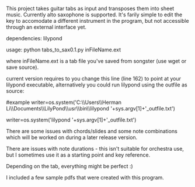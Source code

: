 This project takes guitar tabs as input and transposes them into sheet music.  Currently alto saxophone is supported.  It's farily simple to edit the key to accomodate a different instrument in the program, but not accessible through an external interface yet.

dependencies: lilypond

usage: python tabs_to_sax0.1.py inFileName.ext

where inFileName.ext is a tab file you've saved from songster (use wget or save source).

current version requires to you change this line (line 162) to point at your lilypond executable, alternatively you could run lilypond using the outfile as source:

#example writer=os.system('C:\\\\Users\\\\Herman Li\\\\Documents\\\\LilyPond\\\usr\\\\bin\\\\lilypond '+sys.argv[1]+'_outfile.txt')

writer=os.system('lilypond '+sys.argv[1]+'_outfile.txt')

There are some issues with chords/slides and some note combinations which will be worked on during a later release version.

There are issues with note durations - this isn't suitable for orchestra use, but I sometimes use it as a starting point and key reference.

Depending on the tab, everything might be perfect :)

I included a few sample pdfs that were created with this program.
